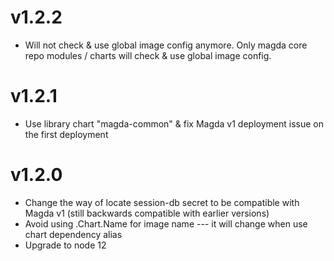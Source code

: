 # v1.2.2
- Will not check & use global image config anymore. Only magda core repo modules / charts will check & use global image config. 
# v1.2.1

- Use library chart "magda-common" & fix Magda v1 deployment issue on the first deployment

# v1.2.0

- Change the way of locate session-db secret to be compatible with Magda v1 (still backwards compatible with earlier versions)
- Avoid using .Chart.Name for image name --- it will change when use chart dependency alias
- Upgrade to node 12